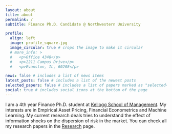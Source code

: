 ```yaml
---
layout: about
title: about
permalink: /
subtitle: Finance Ph.D. Candidate @ Northwestern University

profile:
  align: left
  image: profile_square.jpg
  image_circular: true # crops the image to make it circular
  # more_info: >
  #   <p>Office 4348</p>
  #   <p>2211 Campus Drive</p>
  #   <p>Evanston, IL, 60208</p>

news: false # includes a list of news items
latest_posts: false # includes a list of the newest posts
selected_papers: false # includes a list of papers marked as "selected={true}"
social: true # includes social icons at the bottom of the page
---
```


I am a 4th year Finance Ph.D. student at [Kellogg School of Management](https://www.kellogg.northwestern.edu/doctoral/academicexperience/current_students.aspx). My interests are in Empirical Asset Pricing, Financial Econometrics and Machine Learning. My current research deals tries to understand the effect of information shocks on the dispersion of risk in the market. You can check all my research papers in the [Research](/publications/) page.
